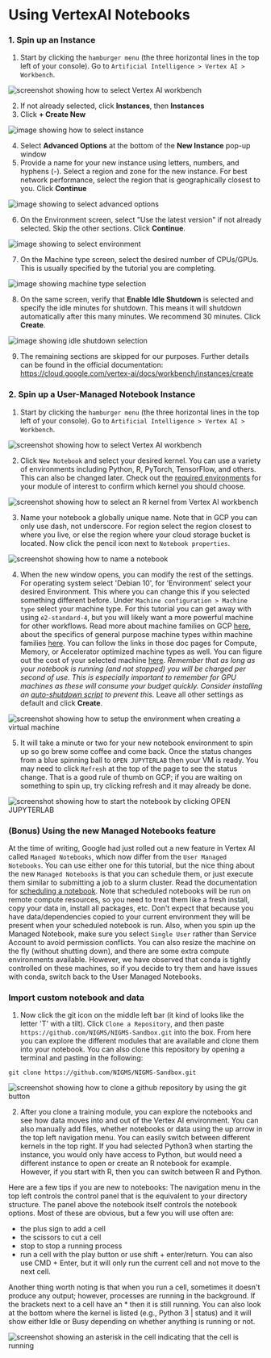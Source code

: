 # Using VertexAI Notebooks

### 1. Spin up an Instance
1. Start by clicking the `hamburger menu` (the three horizontal lines in the top left of your console). Go to `Artificial Intelligence > Vertex AI > Workbench`. 

![screenshot showing how to select Vertex AI workbench](/images/1_select_vertexAI.png)

2. If not already selected, click **Instances**, then **Instances**
3. Click **+ Create New**

![image showing how to select instance](/images/images_for_creating_GCP_instances/2_select_workbench_instance.png)

4. Select **Advanced Options** at the bottom of the **New Instance** pop-up window
5. Provide a name for your new instance using letters, numbers, and hyphens (-). Select a region and zone for the new instance. For best network performance, select the region that is geographically closest to you.  Click **Continue**

![image showing to select advanced options](/images/images_for_creating_GCP_instances/3_select_advanced_options.png)

6. On the Environment screen, select "Use the latest version" if not already selected. Skip the other sections. Click **Continue**.

![image showing to select environment](/images/images_for_creating_GCP_instances/4_instance_environment.png) 

7. On the Machine type screen, select the desired number of CPUs/GPUs. This is usually specified by the tutorial you are completing.

![image showing machine type selection](/images/images_for_creating_GCP_instances/5_instance_machine_type.png)

8. On the same screen, verify that **Enable Idle Shutdown** is selected and specify the idle minutes for shutdown. This means it will shutdown automatically after this many minutes. We recommend 30 minutes. Click **Create**.

![image showing idle shutdown selection](/images/images_for_creating_GCP_instances/6_instance_idle_shutdown.png) 

9. The remaining sections are skipped for our purposes.  Further details can be found in the official documentation: https://cloud.google.com/vertex-ai/docs/workbench/instances/create

### 2. Spin up a User-Managed Notebook Instance
1. Start by clicking the `hamburger menu` (the three horizontal lines in the top left of your console). Go to `Artificial Intelligence > Vertex AI > Workbench`. 

![screenshot showing how to select Vertex AI workbench](/images/1_select_vertexAI.png)

2. Click `New Notebook` and select your desired kernel. You can use a variety of environments including Python, R, PyTorch, TensorFlow, and others. This can also be changed later. Check out the [required environments](https://github.com/NIGMS/NIGMS-Sandbox/tree/main#cloud-module-prerequisites) for your module of interest to confirm which kernel you should choose.

![screenshot showing how to select an R kernel from Vertex AI workbench](/images/2_select_kernel_R.png)

3. Name your notebook a globally unique name. Note that in GCP you can only use dash, not underscore. For region select the region closest to where you live, or else the region where your cloud storage bucket is located. Now click the pencil icon next to `Notebook properties`.

![screenshot showing how to name a notebook](/images/3_name_notebook.png)

4. When the new window opens, you can modify the rest of the settings. For operating system select 'Debian 10', for 'Environment' select your desired Environment. This where you can change this if you selected something different before. Under `Machine configuration > Machine type` select your machine type. For this tutorial you can get away with using `e2-standard-4`, but you will likely want a more powerful machine for other workflows. Read more about machine families on GCP [here](https://cloud.google.com/compute/docs/machine-types), about the specifics of general purpose machine types within machine families [here](https://cloud.google.com/compute/docs/general-purpose-machines). You can follow the links in those doc pages for Compute, Memory, or Accelerator optimized machine types as well. You can figure out the cost of your selected machine [here](https://cloud.google.com/compute/all-pricing). _Remember that as long as your notebook is running (and not stopped) you will be charged per second of use. This is especially important to remember for GPU machines as these will consume your budget quickly. Consider installing an [auto-shutdown script](/docs/compute-engine-idle-shutdown.md) to prevent this._ Leave all other settings as default and click **Create**.

![screenshot showing how to setup the environment when creating a virtual machine](/images/4_select_environment.png)

5. It will take a minute or two for your new notebook environment to spin up so go brew some coffee and come back. Once the status changes from a blue spinning ball to `OPEN JUPYTERLAB` then your VM is ready. You may need to click `Refresh` at the top of the page to see the status change. That is a good rule of thumb on GCP; if you are waiting on something to spin up, try clicking refresh and it may already be done. 

![screenshot showing how to start the notebook by clicking OPEN JUPYTERLAB](/images/5_launch_notebooks.png)


### (Bonus) Using the new Managed Notebooks feature
At the time of writing, Google had just rolled out a new feature in Vertex AI called `Managed Notebooks`, which now differ from the `User Managed Notebooks`. You can use either one for this tutorial, but the nice thing about the new `Managed Notebooks` is that you can schedule them, or just execute them similar to submitting a job to a slurm cluster. Read the documentation for [scheduling a notebook](https://cloud.google.com/vertex-ai/docs/workbench/managed/schedule-managed-notebooks-run-quickstart). Note that scheduled notebooks will be run on remote compute resources, so you need to treat them like a fresh install, copy your data in, install all packages, etc. Don't expect that because you have data/dependencies copied to your current environment they will be present when your scheduled notebook is run. Also, when you spin up the Managed Notebook, make sure you select `Single User` rather than Service Account to avoid permission conflicts. You can also resize the machine on the fly (without shutting down), and there are some extra compute environments available. However, we have observed that conda is tightly controlled on these machines, so if you decide to try them and have issues with conda, switch back to the User Managed Notebooks.

### Import custom notebook and data

1. Now click the git icon on the middle left bar (it kind of looks like the letter 'T' with a tilt). Click `Clone a Repository`, and then paste `https://github.com/NIGMS/NIGMS-Sandbox.git` into the box. From here you can explore the different modules that are available and clone them into your notebook. You can also clone this repository by opening a terminal and pasting in the following:

```
git clone https://github.com/NIGMS/NIGMS-Sandbox.git
```

![screenshot showing how to clone a github repository by using the git button](/images/1_clone_repo_gcp.png)

2. After you clone a training module, you can explore the notebooks and see how data moves into and out of the Vertex AI environment. You can also manually add files, whether notebooks or data using the up arrow in the top left navigation menu. You can easily switch between different kernels in the top right. If you had selected Python3 when starting the instance, you would only have access to Python, but would need a different instance to open or create an R notebook for example. However, if you start with R, then you can switch between R and Python.

Here are a few tips if you are new to notebooks: The navigation menu in the top left controls the control panel that is the equivalent to your directory structure. The panel above the notebook itself controls the notebook options. Most of these are obvious, but a few you will use often are:
+ the plus sign to add a cell
+ the scissors to cut a cell
+ stop to stop a running process
+ run a cell with the play button or use shift + enter/return. You can also use CMD + Enter, but it will only run the current cell and not move to the next cell. 

Another thing worth noting is that when you run a cell, sometimes it doesn't produce any output; however, processes are running in the background. If the brackets next to a cell have an * then it is still running. You can also look at the bottom where the kernel is listed (e.g., Python 3 | status) and it will show either Idle or Busy depending on whether anything is running or not. 

![screenshot showing an asterisk in the cell indicating that the cell is running](/images/3_busy_cell.png)

